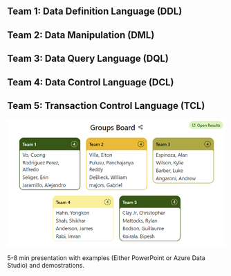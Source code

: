 ## Team 1: Data Definition Language (DDL)
## Team 2: Data Manipulation (DML) 
## Team 3: Data Query Language (DQL)
## Team 4: Data Control Language (DCL)
## Team 5: Transaction Control Language (TCL)

![Teams](./SQL_SUBPresetation_TEAM.png)

5-8 min presentation with examples (Either PowerPoint or Azure Data Studio) and demostrations.